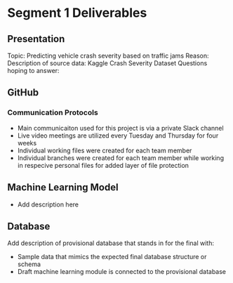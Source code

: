 # Segment 1 Deliverables

## Presentation
Topic: Predicting vehicle crash severity based on traffic jams
Reason:
Description of source data: Kaggle Crash Severity Dataset
Questions hoping to answer: 

## GitHub

### Communication Protocols
- Main communicaiton used for this project is via a private Slack channel
- Live video meetings are utilized every Tuesday and Thursday for four weeks
- Individual working files were created for each team member
- Individual branches were created for each team member while working in respecive personal files for added layer of file protection

## Machine Learning Model
- Add description here

## Database
Add description of provisional database that stands in for the final with:
- Sample data that mimics the expected final database structure or schema 
- Draft machine learning module is connected to the provisional database
